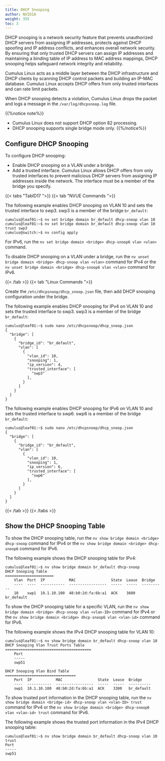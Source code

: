 ```yaml
---
title: DHCP Snooping
author: NVIDIA
weight: 355
toc: 3
---
```

DHCP snooping is a network security feature that prevents unauthorized DHCP servers from assigning IP addresses, protects against DHCP spoofing and IP address conflicts, and enhances overall network security. By ensuring that only trusted DHCP servers can assign IP addresses and maintaining a binding table of IP address to MAC address mappings, DHCP snooping helps safeguard network integrity and reliability.

Cumulus Linux acts as a middle layer between the DHCP infrastructure and DHCP clients by scanning DHCP control packets and building an IP-MAC database. Cumulus Linux accepts DHCP offers from only trusted interfaces and can rate limit packets.

When DHCP snooping detects a violation, Cumulus Linux drops the packet and logs a message in the `/var/log/dhcpsnoop.log` file.

{{%notice note%}}
- Cumulus Linux does not support DHCP option 82 processing.
- DHCP snooping supports single bridge mode only.
{{%/notice%}}

## Configure DHCP Snooping

To configure DHCP snooping:
- Enable DHCP snooping on a VLAN under a bridge.
- Add a trusted interface. Cumulus Linux allows DHCP offers from only trusted interfaces to prevent malicious DHCP servers from assigning IP addresses inside the network. The interface must be a member of the bridge you specify.

{{< tabs "TabID17 ">}}
{{< tab "NVUE Commands ">}}

The following example enables DHCP snooping on VLAN 10 and sets the trusted interface to swp3. swp3 is a member of the bridge `br_default`:

```
cumulus@leaf01:~$ nv set bridge domain br_default dhcp-snoop vlan 10 
cumulus@leaf01:~$ nv set bridge domain br_default dhcp-snoop vlan 10 trust swp3
cumulus@switch:~$ nv config apply
```

For IPv6, run the `nv set bridge domain <bridge> dhcp-snoop6 vlan <vlan>` command.

To disable DHCP snooping on a VLAN under a bridge, run the `nv unset bridge domain <bridge> dhcp-snoop vlan <vlan>` command for IPv4 or the `nv unset bridge domain <bridge> dhcp-snoop6 vlan <vlan>` command for IPv6.

{{< /tab >}}
{{< tab "Linux Commands ">}}

Create the `/etc/dhcpsnoop/dhcp_snoop.json` file, then add DHCP snooping configuration under the bridge.

The following example enables DHCP snooping for IPv4 on VLAN 10 and sets the trusted interface to swp3. swp3 is a member of the bridge `br_default`:

```
cumulus@leaf01:~$ sudo nano /etc/dhcpsnoop/dhcp_snoop.json
{
  "bridge": [
    {
      "bridge_id": "br_default",
      "vlan": [
        {
          "vlan_id": 10,
          "snooping": 1,
          "ip_version": 4,
          "trusted_interface": [
            "swp3"
          ],
        }
      ]
    }
  ]
}
```

The following example enables DHCP snooping for IPv6 on VLAN 10 and sets the trusted interface to swp6. swp6 is a member of the bridge `br_default`:

```
cumulus@leaf01:~$ sudo nano /etc/dhcpsnoop/dhcp_snoop.json
{
  "bridge": [
    {
      "bridge_id": "br_default",
      "vlan": [
        {
          "vlan_id": 10,
          "snooping": 1,
          "ip_version": 6,
          "trusted_interface": [
            "swp6"
          ],
        }
      ]
    }
  ]
}
```

{{< /tab >}}
{{< /tabs >}}

## Show the DHCP Snooping Table

To show the DHCP snooping table, run the `nv show bridge domain <bridge> dhcp-snoop` command for IPv4 or the `nv show bridge domain <bridge> dhcp-snoop6` command for IPv6.

The following example shows the DHCP snooping table for IPv4:

```
cumulus@leaf01:~$ nv show bridge domain br_default dhcp-snoop
DHCP Snooping Table
======================
    Vlan  Port  IP           MAC                State  Lease  Bridge    
    ----  ----  -----------  -----------------  -----  -----  ----------
    10    swp1  10.1.10.100  48:b0:2d:fa:6b:a1  ACK    3600   br_default
```

To show the DHCP snooping table for a specific VLAN, run the `nv show bridge domain <bridge> dhcp-snoop vlan <vlan-ID>` command for IPv4 or the `nv show bridge domain <bridge> dhcp-snoop6 vlan <vlan-id>` command for IPv6.

The following example shows the IPv4 DHCP snooping table for VLAN 10:

```
cumulus@leaf01:~$ nv show bridge domain br_default dhcp-snoop vlan 10
DHCP Snooping Vlan Trust Ports Table
=======================================
    Port 
    -----
    swp51

DHCP Snooping Vlan Bind Table
================================
    Port  IP           MAC                State  Lease  Bridge    
    ----  -----------  -----------------  -----  -----  ----------
    swp1  10.1.10.100  48:b0:2d:fa:6b:a1  ACK    3300   br_default
```

To show trusted port information in the DHCP snooping table, run the `nv show bridge domain <bridge-id> dhcp-snoop vlan <vlan-ID> trust` command for IPv4 or the `nv show bridge domain <bridge> dhcp-snoop6 vlan <vlan-id> trust` command for IPv6.

The following example shows the trusted port information in the IPv4 DHCP snooping table:

```
cumulus@leaf01:~$ nv show bridge domain br_default dhcp-snoop vlan 10 trust 
Port 
-----
swp51 
```
